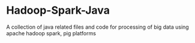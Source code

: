 # Hadoop-Spark-Java
A collection of java related files and code for processing of big data using apache hadoop spark, pig platforms
